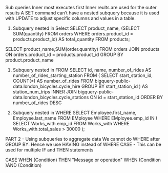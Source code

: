 Sub queries 
Inner most executes first 
Inner reults are used for the outer results
A SET command can’t have a nested subquery because it is used with UPDATE to adjust specific columns and values in a table.

1. Subquery nested in Select
SELECT product_name, 
       (SELECT SUM(quantity) 
       FROM orders 
       WHERE orders.product_id = products.product_id) AS total_quantity
FROM products;

SELECT product_name,SUM(order.quantity)
FROM orders
JOIN products
ON orders.product_id = products.product_id
GROUP BY product.product_name

1. Subquery nested in FROM
SELECT
  id,
  name,
  number_of_rides AS number_of_rides_starting_station
FROM
  (
    SELECT
      start_station_id,
      COUNT(*) AS number_of_rides
    FROM
      bigquery-public-data.london_bicycles.cycle_hire
    GROUP BY
      start_station_id
  )
  AS station_num_trips
  INNER JOIN
  bigquery-public-data.london_bicycles.cycle_stations ON id = start_station_id
  ORDER BY
    number_of_rides DESC

1. Subquery nested in WHERE
SELECT Employee.first_name, Employee.last_name
FROM EMployee 
WHERE EMployee.emp_id IN (
    SELECT Works_with.emp_id
    FROM Works_with 
    WHERE Works_with.total_sales > 30000
);



PART 2 - Using subqueries to aggregate data
We cannot do WHERE after GROUP BY.
Hence we use HAVING instead of WHERE 
CASE - This can be used for multiple IF and THEN statements 

CASE 
WHEN (Condition)
THEN "Message or operation"
WHEN (Condition )AND (Condition)